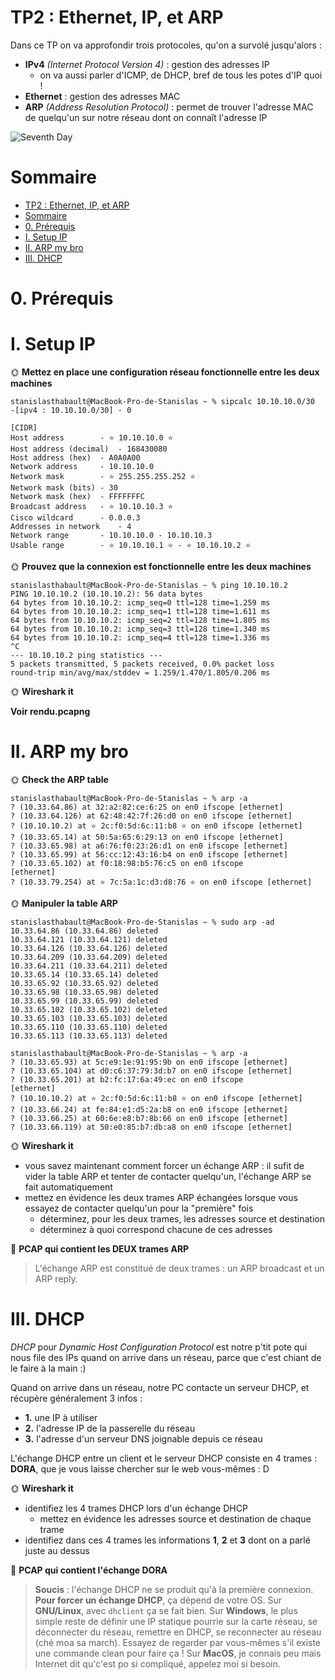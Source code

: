 # TP2 : Ethernet, IP, et ARP

Dans ce TP on va approfondir trois protocoles, qu'on a survolé jusqu'alors :

- **IPv4** *(Internet Protocol Version 4)* : gestion des adresses IP
  - on va aussi parler d'ICMP, de DHCP, bref de tous les potes d'IP quoi !
- **Ethernet** : gestion des adresses MAC
- **ARP** *(Address Resolution Protocol)* : permet de trouver l'adresse MAC de quelqu'un sur notre réseau dont on connaît l'adresse IP

![Seventh Day](./img/tcpip.jpg)

# Sommaire

- [TP2 : Ethernet, IP, et ARP](#tp2--ethernet-ip-et-arp)
- [Sommaire](#sommaire)
- [0. Prérequis](#0-prérequis)
- [I. Setup IP](#i-setup-ip)
- [II. ARP my bro](#ii-arp-my-bro)
- [III. DHCP](#iii-dhcp)

# 0. Prérequis

# I. Setup IP

🌞 **Mettez en place une configuration réseau fonctionnelle entre les deux machines**

```
stanislasthabault@MacBook-Pro-de-Stanislas ~ % sipcalc 10.10.10.0/30
-[ipv4 : 10.10.10.0/30] - 0

[CIDR]
Host address		- ⭐ 10.10.10.0 ⭐
Host address (decimal)	- 168430080
Host address (hex)	- A0A0A00
Network address		- 10.10.10.0
Network mask		- ⭐ 255.255.255.252 ⭐
Network mask (bits)	- 30
Network mask (hex)	- FFFFFFFC
Broadcast address	- ⭐ 10.10.10.3 ⭐
Cisco wildcard		- 0.0.0.3
Addresses in network	- 4
Network range		- 10.10.10.0 - 10.10.10.3
Usable range		- ⭐ 10.10.10.1 ⭐ - ⭐ 10.10.10.2 ⭐
```

🌞 **Prouvez que la connexion est fonctionnelle entre les deux machines**

```
stanislasthabault@MacBook-Pro-de-Stanislas ~ % ping 10.10.10.2
PING 10.10.10.2 (10.10.10.2): 56 data bytes
64 bytes from 10.10.10.2: icmp_seq=0 ttl=128 time=1.259 ms
64 bytes from 10.10.10.2: icmp_seq=1 ttl=128 time=1.611 ms
64 bytes from 10.10.10.2: icmp_seq=2 ttl=128 time=1.805 ms
64 bytes from 10.10.10.2: icmp_seq=3 ttl=128 time=1.340 ms
64 bytes from 10.10.10.2: icmp_seq=4 ttl=128 time=1.336 ms
^C
--- 10.10.10.2 ping statistics ---
5 packets transmitted, 5 packets received, 0.0% packet loss
round-trip min/avg/max/stddev = 1.259/1.470/1.805/0.206 ms
```

🌞 **Wireshark it**

**Voir rendu.pcapng**

# II. ARP my bro

🌞 **Check the ARP table**

```
stanislasthabault@MacBook-Pro-de-Stanislas ~ % arp -a 
? (10.33.64.86) at 32:a2:82:ce:6:25 on en0 ifscope [ethernet]
? (10.33.64.126) at 62:48:42:7f:26:d0 on en0 ifscope [ethernet]
? (10.10.10.2) at ⭐ 2c:f0:5d:6c:11:b8 ⭐ on en0 ifscope [ethernet]
? (10.33.65.14) at 50:5a:65:6:29:13 on en0 ifscope [ethernet]
? (10.33.65.98) at a6:76:f0:23:26:d1 on en0 ifscope [ethernet]
? (10.33.65.99) at 56:cc:12:43:16:b4 on en0 ifscope [ethernet]
? (10.33.65.102) at f0:18:98:b5:76:c5 on en0 ifscope 
[ethernet]
? (10.33.79.254) at ⭐ 7c:5a:1c:d3:d8:76 ⭐ on en0 ifscope [ethernet]
```

🌞 **Manipuler la table ARP**

```
stanislasthabault@MacBook-Pro-de-Stanislas ~ % sudo arp -ad
10.33.64.86 (10.33.64.86) deleted
10.33.64.121 (10.33.64.121) deleted
10.33.64.126 (10.33.64.126) deleted
10.33.64.209 (10.33.64.209) deleted
10.33.64.211 (10.33.64.211) deleted
10.33.65.14 (10.33.65.14) deleted
10.33.65.92 (10.33.65.92) deleted
10.33.65.98 (10.33.65.98) deleted
10.33.65.99 (10.33.65.99) deleted
10.33.65.102 (10.33.65.102) deleted
10.33.65.103 (10.33.65.103) deleted
10.33.65.110 (10.33.65.110) deleted
10.33.65.113 (10.33.65.113) deleted
```
```
stanislasthabault@MacBook-Pro-de-Stanislas ~ % arp -a      
? (10.33.65.93) at 5c:e9:1e:91:95:9b on en0 ifscope [ethernet]
? (10.33.65.104) at d0:c6:37:79:3d:b7 on en0 ifscope [ethernet]
? (10.33.65.201) at b2:fc:17:6a:49:ec on en0 ifscope 
[ethernet]
? (10.10.10.2) at ⭐ 2c:f0:5d:6c:11:b8 ⭐ on en0 ifscope [ethernet]
? (10.33.66.24) at fe:84:e1:d5:2a:b8 on en0 ifscope [ethernet]
? (10.33.66.25) at 60:6e:e8:b7:8b:66 on en0 ifscope [ethernet]
? (10.33.66.119) at 50:e0:85:b7:db:a8 on en0 ifscope [ethernet]
```

🌞 **Wireshark it**

- vous savez maintenant comment forcer un échange ARP : il sufit de vider la table ARP et tenter de contacter quelqu'un, l'échange ARP se fait automatiquement
- mettez en évidence les deux trames ARP échangées lorsque vous essayez de contacter quelqu'un pour la "première" fois
  - déterminez, pour les deux trames, les adresses source et destination
  - déterminez à quoi correspond chacune de ces adresses

🦈 **PCAP qui contient les DEUX trames ARP**

> L'échange ARP est constitué de deux trames : un ARP broadcast et un ARP reply.

# III. DHCP


*DHCP* pour *Dynamic Host Configuration Protocol* est notre p'tit pote qui nous file des IPs quand on arrive dans un réseau, parce que c'est chiant de le faire à la main :)

Quand on arrive dans un réseau, notre PC contacte un serveur DHCP, et récupère généralement 3 infos :

- **1.** une IP à utiliser
- **2.** l'adresse IP de la passerelle du réseau
- **3.** l'adresse d'un serveur DNS joignable depuis ce réseau

L'échange DHCP  entre un client et le serveur DHCP consiste en 4 trames : **DORA**, que je vous laisse chercher sur le web vous-mêmes : D

🌞 **Wireshark it**

- identifiez les 4 trames DHCP lors d'un échange DHCP
  - mettez en évidence les adresses source et destination de chaque trame
- identifiez dans ces 4 trames les informations **1**, **2** et **3** dont on a parlé juste au dessus

🦈 **PCAP qui contient l'échange DORA**

> **Soucis** : l'échange DHCP ne se produit qu'à la première connexion. **Pour forcer un échange DHCP**, ça dépend de votre OS. Sur **GNU/Linux**, avec `dhclient` ça se fait bien. Sur **Windows**, le plus simple reste de définir une IP statique pourrie sur la carte réseau, se déconnecter du réseau, remettre en DHCP, se reconnecter au réseau (ché moa sa march). Essayez de regarder par vous-mêmes s'il existe une commande clean pour faire ça ! Sur **MacOS**, je connais peu mais Internet dit qu'c'est po si compliqué, appelez moi si besoin.